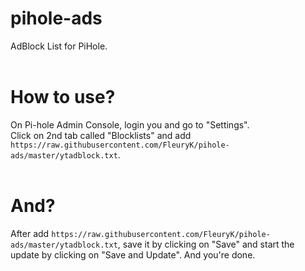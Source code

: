 # pihole-ads
AdBlock List for PiHole.<br /><br />

# How to use?
On Pi-hole Admin Console, login you and go to "Settings".<br />
Click on 2nd tab called "Blocklists" and add `https://raw.githubusercontent.com/FleuryK/pihole-ads/master/ytadblock.txt`.<br /><br />

# And?
After add `https://raw.githubusercontent.com/FleuryK/pihole-ads/master/ytadblock.txt`, save it by clicking on "Save" and start the update by clicking on "Save and Update". And you're done.
